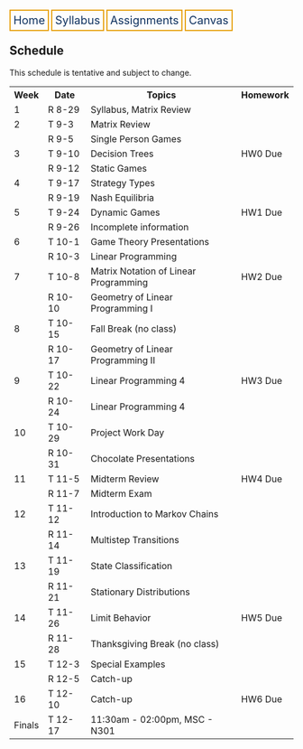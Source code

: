 <html lang="en-US">
<head>
<style>
th, td {
  border-style: none;

body {
  margin: 0;
  font-family: Arial, Helvetica, sans-serif;
}

.topnav {
  overflow: hidden;
  background-color: #333;
}

.topnav a {
  float: left;
  color: #0E315F;
  border:2px solid #E69F0A;
  text-align: center;
  padding: 20px 24px;
  text-decoration: none;
  font-size: 17px;
}

.topnav a:hover {
  background-color: #ddd;
  color: black;
}

.topnav a.active {
  background-color: #04AA6D;
  color: white;
}
}
</style>
</head>
<body>
 
  
 <div class= "topnav">
  <a style = "color: #0E315F; font-size: 20px; border: 2px solid #E69F0A; padding: 5px; text-decoration: none;" href="./home.html">Home</a>
  <a style = "color: #0E315F; font-size: 20px; border: 2px solid #E69F0A; padding: 5px; text-decoration: none;" href="./syllabus.html">Syllabus</a>
  <a style = "color: #0E315F; font-size: 20px; border: 2px solid #E69F0A; padding: 5px; text-decoration: none;" href="./assignments.html">Assignments</a>
  <a style = "color: #0E315F; font-size: 20px; border: 2px solid #E69F0A; padding: 5px; text-decoration: none;" href="https://canvas.emory.edu">Canvas</a>
  
 </div>

<section>
<article>
<h2>Schedule</h2>
<p>This schedule is tentative and subject to change.</p>
  <table>
  <tr>
    <th>Week</th>
    <th>Date</th>
    <th>Topics</th>
    <th>Homework</th>
  </tr>
  <tr>
    <td>1</td>
    <td>R 8-29</td>
    <td>Syllabus, Matrix Review</td>
    <td></td>
  </tr>
  <tr>
    <td>2</td>
    <td>T 9-3</td>
    <td>Matrix Review</td>
    <td></td>
  </tr>
  <tr>
    <td></td>
    <td>R 9-5</td>
    <td>Single Person Games</td>
    <td></td>
  </tr>
  <tr>
    <td>3</td>
    <td>T 9-10</td>
    <td>Decision Trees</td>
    <td>HW0 Due</td>
  </tr>
  <tr>
    <td></td>
    <td>R 9-12</td>
    <td>Static Games</td>
    <td></td>
  </tr>
  <tr>
    <td>4</td>
    <td>T 9-17</td>
    <td>Strategy Types</td>
    <td></td>
  </tr>
  <tr>
    <td></td>
    <td>R 9-19</td>
    <td>Nash Equilibria</td>
    <td></td>
  </tr>
  <tr>
    <td>5</td>
    <td>T 9-24</td>
    <td>Dynamic Games</td>
    <td>HW1 Due</td>
  </tr>
  <tr>
    <td></td>
    <td>R 9-26</td>
    <td>Incomplete information</td>
    <td></td>
  </tr>
  <tr>
    <td>6</td>
    <td>T 10-1</td>
    <td>Game Theory Presentations</td>
    <td></td>
  </tr> 
  <tr>
    <td></td>
    <td>R 10-3</td>
    <td>Linear Programming</td>
    <td></td>
  </tr> 
  <tr>
    <td>7</td>
    <td>T 10-8</td>
    <td>Matrix Notation of Linear Programming</td>
    <td>HW2 Due</td>
  </tr>
  <tr>
    <td></td>
    <td>R 10-10</td>
    <td>Geometry of Linear Programming I </td>
    <td></td>
  </tr>
  <tr>
    <td>8</td>
    <td>T 10-15</td>
    <td>Fall Break (no class)</td>
    <td></td>
  </tr>
  <tr>
    <td></td>
    <td>R 10-17</td>
    <td>Geometry of Linear Programming II</td>
    <td></td>
  </tr>
  <tr>
    <td>9</td>
    <td>T 10-22</td>
    <td>Linear Programming 4</td>
    <td>HW3 Due</td>
  </tr>
  <tr>
    <td></td>
    <td>R 10-24</td>
    <td>Linear Programming 4</td>
    <td></td>
  </tr>
  <tr>
    <td>10</td>
    <td>T 10-29</td>
    <td>Project Work Day</td>
    <td></td>
  </tr>
  <tr>
    <td></td>
    <td>R 10-31</td>
    <td>Chocolate Presentations</td>
    <td></td>
  </tr>
  <tr>
    <td>11</td>
    <td>T 11-5</td>
    <td>Midterm Review</td>
    <td>HW4 Due</td>
  </tr>
  <tr>
    <td></td>
    <td>R 11-7</td>
    <td>Midterm Exam</td>
    <td></td>
  </tr>
  <tr>
    <td>12</td>
    <td>T 11-12</td>
    <td>Introduction to Markov Chains</td>
    <td></td>
  </tr> 
  <tr>
    <td></td>
    <td>R 11-14</td>
    <td>Multistep Transitions</td>
    <td></td>
  </tr>
  <tr>
    <td>13</td>
    <td>T 11-19</td>
    <td>State Classification</td>
    <td></td>
  </tr>
  <tr>
    <td></td>
    <td>R 11-21</td>
    <td>Stationary Distributions</td>
    <td></td>
  </tr>
  <tr>
    <td>14</td>
    <td>T 11-26</td>
    <td>Limit Behavior</td>
    <td>HW5 Due</td>
  </tr>
  <tr>
    <td></td>
    <td>R 11-28</td>
    <td>Thanksgiving Break (no class)</td>
    <td></td>
  </tr>
  <tr>
    <td>15</td>
    <td>T 12-3</td>
    <td>Special Examples</td>
    <td></td>
  </tr>
  <tr>
    <td></td>
    <td>R 12-5</td>
    <td>Catch-up</td>
    <td></td>
  </tr>
  <tr>
    <td>16</td>
    <td>T 12-10</td>
    <td>Catch-up</td>
    <td>HW6 Due</td>
  </tr>
  <tr>
    <td>Finals</td>
    <td>T 12-17</td>
    <td>11:30am - 02:00pm, MSC - N301</td>
    <td></td>
  </tr>
</table>
  </article>
</section>


</body>
</html>